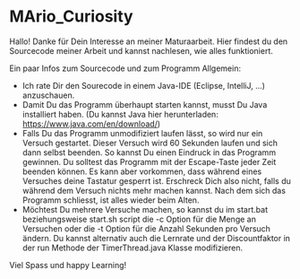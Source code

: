 # MArio_Curiosity
Hallo! Danke für Dein Interesse an meiner Maturaarbeit. Hier findest du den Sourcecode meiner Arbeit und kannst nachlesen, wie alles funktioniert.

Ein paar Infos zum Sourcecode und zum Programm Allgemein:
  - Ich rate Dir den Sourecode in einem Java-IDE (Eclipse, IntelliJ, ...) anzuschauen.
  - Damit Du das Programm überhaupt starten kannst, musst Du Java installiert haben. (Du kannst Java hier herunterladen: https://www.java.com/en/download/)
  - Falls Du das Programm unmodifiziert laufen lässt, so wird nur ein Versuch gestartet. Dieser Versuch wird 60 Sekunden laufen und sich dann selbst beenden.
    So kannst Du einen Eindruck in das Programm gewinnen. Du solltest das Programm mit der Escape-Taste jeder Zeit beenden können. Es kann aber vorkommen, dass während eines Versuches deine Tastatur gesperrt ist.
    Erschreck Dich also nicht, falls du während dem Versuch nichts mehr machen kannst. Nach dem sich das Programm schliesst, ist alles wieder beim Alten.
  - Möchtest Du mehrere Versuche machen, so kannst du im start.bat beziehungsweise start.sh script die -c Option für die Menge
    an Versuchen oder die -t Option für die Anzahl Sekunden pro Versuch ändern. Du kannst alternativ auch die Lernrate und der Discountfaktor in der run Methode 
    der TimerThread.java Klasse modifizieren.
   
Viel Spass und happy Learning!
